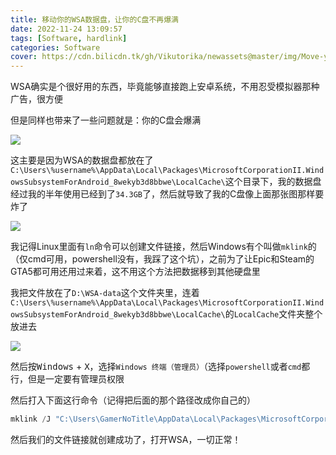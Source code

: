 ```yaml
---
title: 移动你的WSA数据盘，让你的C盘不再爆满
date: 2022-11-24 13:09:57
tags: [Software, hardlink]
categories: Software
cover: https://cdn.bilicdn.tk/gh/Vikutorika/newassets@master/img/Move-your-wsa-data/explorer-20220830-181707.png
---
```


WSA确实是个很好用的东西，毕竟能够直接跑上安卓系统，不用忍受模拟器那种广告，很方便

但是同样也带来了一些问题就是：你的C盘会爆满

![](https://cdn.bilicdn.tk/gh/Vikutorika/newassets@master/img/Move-your-wsa-data/explorer-20220830-181707.png)

这主要是因为WSA的数据盘都放在了`C:\Users\%username%\AppData\Local\Packages\MicrosoftCorporationII.WindowsSubsystemForAndroid_8wekyb3d8bbwe\LocalCache\`这个目录下，我的数据盘经过我的半年使用已经到了`34.3GB`了，然后就导致了我的C盘像上面那张图那样要炸了

![](https://cdn.bilicdn.tk/gh/Vikutorika/newassets@master/img/Move-your-wsa-data/explorer-20221124-131312.png)

我记得Linux里面有`ln`命令可以创建文件链接，然后Windows有个叫做`mklink`的（仅cmd可用，powershell没有，我踩了这个坑），之前为了让Epic和Steam的GTA5都可用还用过来着，这不用这个方法把数据移到其他硬盘里

我把文件放在了`D:\WSA-data`这个文件夹里，连着`C:\Users\%username%\AppData\Local\Packages\MicrosoftCorporationII.WindowsSubsystemForAndroid_8wekyb3d8bbwe\LocalCache\`的`LocalCache`文件夹整个放进去

![](https://cdn.bilicdn.tk/gh/Vikutorika/newassets@master/img/Move-your-wsa-data/explorer-20221124-131546.png)

然后按<kbd>Windows</kbd> + <kbd>X</kbd>，选择`Windows 终端（管理员）`（选择`powershell`或者`cmd`都行，但是一定要有管理员权限

然后打入下面这行命令（记得把后面的那个路径改成你自己的）

```powershell
mklink /J "C:\Users\GamerNoTitle\AppData\Local\Packages\MicrosoftCorporationII.WindowsSubsystemForAndroid_8wekyb3d8bbwe\LocalCache" "D:\WSA-data\LocalCache"
```

然后我们的文件链接就创建成功了，打开WSA，一切正常！
